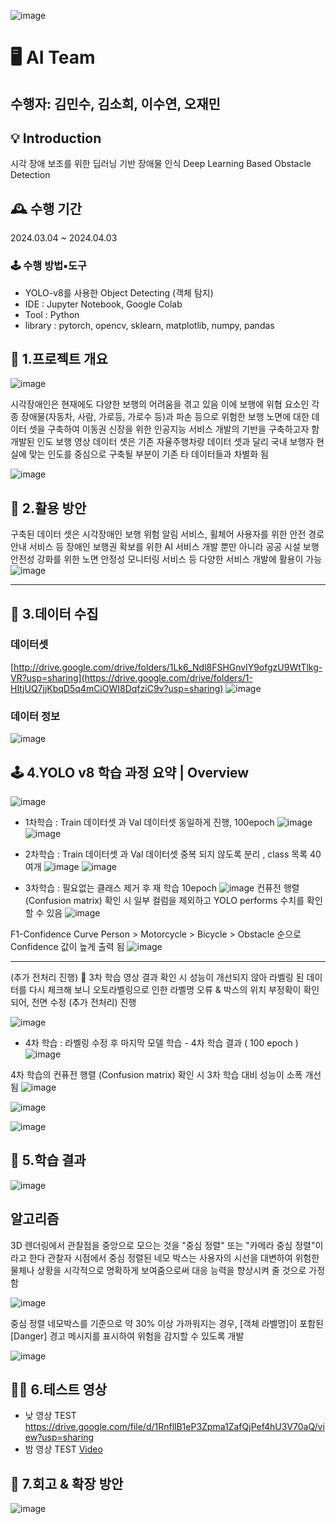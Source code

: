![image](https://github.com/somoon0422/Deep-Learning-Based-Obstacle-Detection/assets/116736551/662ef95c-3051-4d38-b2b9-67d5a3d553de)

# 🖥 AI Team
수행자: 김민수, 김소희, 이수연, 오재민
---
## 💡 Introduction
시각 장애 보조를 위한 딥러닝 기반 장애물 인식
Deep Learning Based Obstacle Detection

## 🕰️ 수행 기간
2024.03.04 ~ 2024.04.03

### **🕹 수행 방법▪도구**

- YOLO-v8를 사용한 Object Detecting (객체 탐지)
- IDE : Jupyter Notebook, Google Colab
- Tool : Python
- library : pytorch, opencv, sklearn, matplotlib, numpy, pandas

## 📌 1.프로젝트 개요
![image](https://github.com/somoon0422/Deep-Learning-Based-Obstacle-Detection/assets/116736551/09a0e9d1-1b94-442c-a86f-12f60336ef5a)

시각장애인은 현재에도 다양한 보행의 어려움을 겪고 있음
이에 보행에 위협 요소인 각종 장애물(자동차, 사람, 가로등, 가로수 등)과 파손 등으로 위험한 보행 노면에 대한 데이터 셋을 구축하여 이동권 신장을 위한 인공지능 서비스 개발의 기반을 구축하고자 함
개발된 인도 보행 영상 데이터 셋은 기존 자율주행차량 데이터 셋과 달리 국내 보행자 현실에 맞는 인도를 중심으로 구축될 부분이 기존 타 데이터들과 차별화 됨

![image](https://github.com/somoon0422/Deep-Learning-Based-Obstacle-Detection/assets/116736551/3556f0dc-cfbb-4337-ad70-0d7e0665939a)

## 🎲 2.활용 방안
구축된 데이터 셋은 시각장애인 보행 위험 알림 서비스, 휠체어 사용자를 위한 안전 경로 안내 서비스 등
장애인 보행권 확보를 위한 AI 서비스 개발 뿐만 아니라 공공 시설 보행 안전성 강화를 위한
노면 안정성 모니터링 서비스 등 다양한 서비스 개발에 활용이 가능
![image](https://github.com/somoon0422/Deep-Learning-Based-Obstacle-Detection/assets/116736551/fc114c86-1aa1-4d0f-ba0f-72f7db950bd3)


---

## 📸 3.데이터 수집
### 데이터셋
[http://drive.google.com/drive/folders/1Lk6_Ndl8FSHGnvlY9ofgzU9WtTlkg-VR?usp=sharing](https://drive.google.com/drive/folders/1-HItjUQ7jjKbqD5q4mCiOWI8DqfziC9v?usp=sharing)
![image](https://github.com/somoon0422/Deep-Learning-Based-Obstacle-Detection/assets/116736551/056c1805-7b1d-44bd-8e1e-79b5362cfd80)

### 데이터 정보
![image](https://github.com/somoon0422/Deep-Learning-Based-Obstacle-Detection/assets/116736551/d0cdf8df-d93b-4f1f-979f-7db3d62427d9)


## 🕹️ 4.YOLO v8 학습 과정 요약 | Overview
![image](https://github.com/somoon0422/Deep-Learning-Based-Obstacle-Detection/assets/116736551/0e3e0c50-d05d-421a-b5d0-7250879b5c05)

- 1차학습 : Train 데이터셋 과 Val 데이터셋 동일하게 진행, 100epoch
![image](https://github.com/somoon0422/Deep-Learning-Based-Obstacle-Detection/assets/116736551/ff0aad25-7f6a-43d2-a152-a52c0fcf69df)
![image](https://github.com/somoon0422/Deep-Learning-Based-Obstacle-Detection/assets/116736551/c66172b4-1b2d-41d3-8c65-d5a7c499a1e4)

- 2차학습 : Train 데이터셋 과 Val 데이터셋 중복 되지 않도록 분리 , class 목록 40여개
![image](https://github.com/somoon0422/Deep-Learning-Based-Obstacle-Detection/assets/116736551/00020328-46d9-42a7-b3d5-bc52d4280eae)
![image](https://github.com/somoon0422/Deep-Learning-Based-Obstacle-Detection/assets/116736551/31433b01-485a-4898-aa2e-245bdb4ab248)

- 3차학습 : 필요없는 클래스 제거 후 재 학습 10epoch
![image](https://github.com/somoon0422/Deep-Learning-Based-Obstacle-Detection/assets/116736551/88d6fb0b-eacf-47b2-8f18-1cdedf8005f2)
컨퓨전 행렬 (Confusion matrix) 확인 시
일부 컬럼을 제외하고 YOLO performs 수치를 확인할 수 있음
![image](https://github.com/somoon0422/Deep-Learning-Based-Obstacle-Detection/assets/116736551/f883f38e-fe74-4e79-95cc-f13047fb5236)

F1-Confidence Curve
Person > Motorcycle > Bicycle > Obstacle 순으로 Confidence 값이 높게 출력 됨 
![image](https://github.com/somoon0422/Deep-Learning-Based-Obstacle-Detection/assets/116736551/6bd838cb-f06a-4e70-b744-71ac5bc53f77)

----------------
(추가 전처리 진행)
🚫 3차 학습 영상 결과 확인 시 성능이 개선되지 않아 라벨링 된 데이터를 다시 체크해 보니
오토라벨링으로 인한 라벨명 오류 & 박스의 위치 부정확이 확인되어, 전면 수정 (추가 전처리) 진행

![image](https://github.com/somoon0422/Deep-Learning-Based-Obstacle-Detection/assets/116736551/5ec92893-7eff-4836-88be-65aff3213d78)

- 4차 학습 : 라벨링 수정 후 마지막 모델 학습 - 4차 학습 결과 ( 100 epoch )
![image](https://github.com/somoon0422/Deep-Learning-Based-Obstacle-Detection/assets/116736551/f2f893f5-44f5-4cd9-8de7-6eec6f7dcdb2)

4차 학습의 컨퓨전 행렬 (Confusion matrix) 확인 시 3차 학습 대비 성능이 소폭 개선됨 
![image](https://github.com/somoon0422/Deep-Learning-Based-Obstacle-Detection/assets/116736551/085372ef-333b-4d52-873b-cb1d419b4ee4)

![image](https://github.com/somoon0422/Deep-Learning-Based-Obstacle-Detection/assets/116736551/db97a054-a398-456b-8805-ef3ea70f5699)

![image](https://github.com/somoon0422/Deep-Learning-Based-Obstacle-Detection/assets/116736551/a5159261-17e2-46eb-ad40-6585aa4b38d2)

## 🥇 5.학습 결과 
![image](https://github.com/somoon0422/Deep-Learning-Based-Obstacle-Detection/assets/116736551/cb22df9d-12f6-4369-a590-e817dd96a1c2)

## 알고리즘
3D 렌더링에서 관찰점을 중앙으로 모으는 것을 "중심 정렬" 또는 "카메라 중심 정렬"이라고 한다
관찰자 시점에서 중심 정렬된 네모 박스는 사용자의 시선을 대변하여 위험한 물체나 상황을
시각적으로 명확하게 보여줌으로써 대응 능력을 향상시켜 줄 것으로 가정함

![image](https://github.com/somoon0422/Deep-Learning-Based-Obstacle-Detection/assets/116736551/c49c9eff-9431-4ecf-b797-9aa384a388b2)

중심 정렬 네모박스를 기준으로 약 30% 이상 가까워지는 경우,
[객체 라벨명]이 포함된 [Danger] 경고 메시지를 표시하여 위험을 감지할 수 있도록 개발

![image](https://github.com/somoon0422/Deep-Learning-Based-Obstacle-Detection/assets/116736551/bf092a68-a0cc-4ec6-b857-483ceb132614)

## 🤹‍♂️ 6.테스트 영상

* 낮 영상 TEST 
  https://drive.google.com/file/d/1RnfllB1eP3Zpma1ZafQjPef4hU3V70aQ/view?usp=sharing
* 밤 영상 TEST 
  [Video](https://drive.google.com/file/d/1a0xsWnle6wHmJQEReLGeP0D-5rlqjI5E/view?resourcekey)

## 🔫 7.회고 & 확장 방안
![image](https://github.com/somoon0422/Deep-Learning-Based-Obstacle-Detection/assets/116736551/6ba37e1f-0d03-4dc3-9ab5-62a227fedb43)





